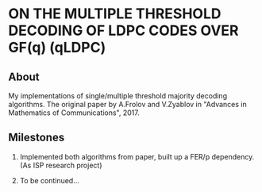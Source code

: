 # ON THE MULTIPLE THRESHOLD DECODING OF LDPC CODES OVER GF(q) (qLDPC)


## About
My implementations of single/multiple threshold majority decoding algorithms. The original paper by A.Frolov and V.Zyablov in "Advances in Mathematics of Communications", 2017.


## Milestones

1. Implemented both algorithms from paper, built up a FER/p dependency. (As ISP research project)

2. To be continued...


